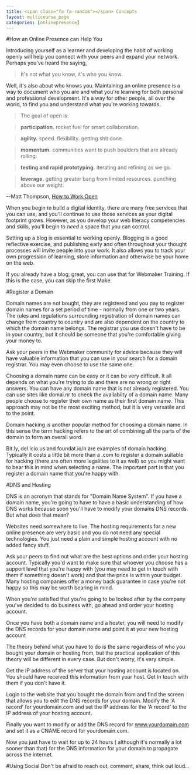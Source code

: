 ```yaml
---
title: <span class="fa fa-random"></span> Concepts
layout: multicourse_page
categories: [onlinepresence]
---
```


#How an Online Presence can Help You 

Introducing yourself as a learner and developing the habit of working openly will help you connect with your peers and expand your network. Perhaps you've heard the saying,

>It's not what you know, it's who you know.

Well, it's also about who knows you. Maintaining an online presence is a way to document who you are and what you're learning for both personal and professional development. It's a way for other people, all over the world, to find you and understand what you're working towards. 

>The goal of open is:

>**participation.** rocket fuel for smart collaboration.

>**agility.** speed. flexibility. getting shit done.

>**momentum.** communities want to push boulders that are already rolling.

>**testing and rapid prototyping.** iterating and refining as we go.

>**leverage.** getting greater bang from limited resources. punching above our weight.

--Matt Thompson, [How to Work Open](http://openmatt.org/2011/04/06/how-to-work-open/)

When you begin to build a digital identity, there are many free services that you can use, and you'll continue to use those services as your digital footprint grows. However, as you develop your web literacy competencies and skills, you'll begin to *need* a space that you can control.

Setting up a blog is essential to working openly. Blogging is a good reflective exercise, and publishing early and often throughout your thought processes will invite people into your work. It also allows you to track your own progression of learning, store information and otherwise be your home on the web.

If you already have a blog, great, you can use that for Webmaker Training. If this is the case, you can skip the first Make.

#Register a Domain
  
Domain names are not bought, they are registered and you pay to register domain names for a set period of time - normally from one or two years. 
The rules and regulations surrounding registration of domain names can change from country to country and are also dependent on the country to which the domain name belongs. The registrar you use doesn't have to be in your country, but it should be someone that you're comfortable giving your money to.
     
Ask your peers in the Webmaker community for advice because they will have valuable information that you can use in your search for a domain registrar. You may even choose to use the same one. 
 
Choosing a domain name can be easy or it can be very difficult. It all depends on what you're trying to do and there are no wrong or right answers. You can have any domain name that is not already registered. You can use sites like domai.nr to check the availabilty of a domain name.
Many people choose to register their own name as their first domain name. This approach may not be the most exciting method, but it is very versatile and to the point.
     
Domain hacking is another popular method for choosing a domain name. In this sense the term hacking refers to the art of combining all the parts of the domain to form an overall word. 

Bit.ly, del.icio.us and foundat.io/n are examples of domain hacking. Typically it costs a little bit more than a .com to register a domain suitable for hacking (there are often more legalities to it as well) so you might want to bear this in mind when selecting a name. The important part is that you register a domain name that you're happy with.

#DNS and Hosting

DNS is an acronym that stands for "Domain Name System". If you have a domain name, you're going to have to have a basic understanding of how DNS works because soon you'll have to modify your domains DNS records. But what does that mean?

Websites need somewhere to live. The hosting requirements for a new online presence are very basic and you do not need any special technologies. You just need a plain and simple hosting account with no added fancy stuff.

Ask your peers to find out what are the best options and order your hosting account. Typically you'd want to make sure that whoever you choose has a support level that you're happy with (you may need to get in touch with them if something doesn't work) and that the price is within your budget. Many hosting companies offer a money back guarantee in case you're not happy so this may be worth bearing in mind.
     
When you're satisfied that you're going to be looked after by the company you've decided to do business with, go ahead and order your hosting account. 

Once you have both a domain name and a hoster, you will need to modify the DNS records for your domain name and point it at your new hosting account     
  
The theory behind what you have to do is the same regardless of who you bought your domain or hosting from, but the practical application of this theory will be different in every case. But don't worry, it's very simple. 

Get the IP address of the server that your hosting account is located on. You should have received this information from your host. Get in touch with them if you don't have it.

Login to the website that you bought the domain from and find the screen that allows you to edit the DNS records for your domain. Modify the 'A record' for yourdomain.com and set the IP address for the 'A record' to the IP address of your hosting account.

Finally you want to modify or add the DNS record for www.yourdomain.com and set it as a CNAME record for yourdomain.com.
     
Now you just have to wait for up to 24 hours ( although it's normally a lot sooner than that) for the DNS information for your domain to propagate across the internet. 

#Using Social
Don't be afraid to reach out, comment, share, think out loud...